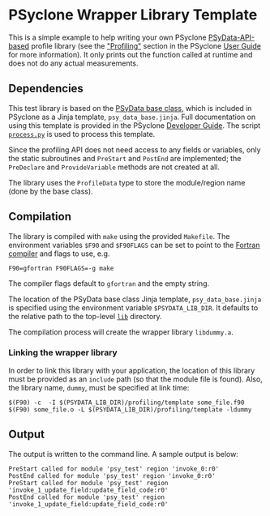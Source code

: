 # PSyclone Wrapper Library Template

This is a simple example to help writing your own PSyclone [PSyData-API-based](
https://psyclone.readthedocs.io/en/stable/psy_data.html) profile library (see
the ["Profiling"](
https://psyclone.readthedocs.io/en/stable/profiling.html#profiling) section
in the PSyclone [User Guide](https://psyclone.readthedocs.io/en/stable/) for
more information). It only prints out the function called at runtime and does
not do any actual measurements.

## Dependencies

This test library is based on the [PSyData base class](
https://psyclone-dev.readthedocs.io/en/latest/psy_data.html#psydata-base-class),
which is included in PSyclone as a Jinja template, ``psy_data_base.jinja``.
Full documentation on using this template is provided in the PSyclone
[Developer Guide](
https://psyclone-dev.readthedocs.io/en/latest/psy_data.html#jinja). The
script [``process.py``](./../../README.md#psydata-base-class) is used to
process this template.

Since the profiling API does not need access to any fields or variables,
only the static subroutines and ``PreStart`` and ``PostEnd`` are implemented;
the ``PreDeclare`` and ``ProvideVariable`` methods are not created at all.

The library uses the ``ProfileData`` type to store the module/region name
(done by the base class).

## Compilation

The library is compiled with ``make`` using the provided ``Makefile``. The
environment variables ``$F90`` and ``$F90FLAGS`` can be set to point to the
[Fortran compiler](./../../README.md#compilation) and flags to use, e.g.

```shell
F90=gfortran F90FLAGS=-g make
```

The compiler flags default to ``gfortran`` and the empty string.

The location of the PSyData base class Jinja template,
``psy_data_base.jinja`` is specified using the environment variable
``$PSYDATA_LIB_DIR``. It defaults to the relative path to the
top-level [``lib``](./../../) directory.

The compilation process will create the wrapper library ``libdummy.a``.

### Linking the wrapper library

In order to link this library with your application, the location of
this library must be provided as an ``include`` path (so that the module
file is found). Also, the library name, ``dummy``, must be specified
at link time:

```shell
$(F90) -c  -I $(PSYDATA_LIB_DIR)/profiling/template some_file.f90
$(F90) some_file.o -L $(PSYDATA_LIB_DIR)/profiling/template -ldummy
```

## Output

The output is written to the command line. A sample output is below:

```
PreStart called for module 'psy_test' region 'invoke_0:r0'
PostEnd called for module 'psy_test' region 'invoke_0:r0'
PreStart called for module 'psy_test' region 'invoke_1_update_field:update_field_code:r0'
PostEnd called for module 'psy_test' region 'invoke_1_update_field:update_field_code:r0'
```

<!--
## Licence

-------------------------------------------------------------------------------

BSD 3-Clause License

Copyright (c) 2019-2025, Science and Technology Facilities Council.
All rights reserved.

Redistribution and use in source and binary forms, with or without
modification, are permitted provided that the following conditions are met:

* Redistributions of source code must retain the above copyright notice, this
  list of conditions and the following disclaimer.

* Redistributions in binary form must reproduce the above copyright notice,
  this list of conditions and the following disclaimer in the documentation
  and/or other materials provided with the distribution.

* Neither the name of the copyright holder nor the names of its
  contributors may be used to endorse or promote products derived from
  this software without specific prior written permission.

THIS SOFTWARE IS PROVIDED BY THE COPYRIGHT HOLDERS AND CONTRIBUTORS
"AS IS" AND ANY EXPRESS OR IMPLIED WARRANTIES, INCLUDING, BUT NOT
LIMITED TO, THE IMPLIED WARRANTIES OF MERCHANTABILITY AND FITNESS
FOR A PARTICULAR PURPOSE ARE DISCLAIMED. IN NO EVENT SHALL THE
COPYRIGHT HOLDER OR CONTRIBUTORS BE LIABLE FOR ANY DIRECT, INDIRECT,
INCIDENTAL, SPECIAL, EXEMPLARY, OR CONSEQUENTIAL DAMAGES (INCLUDING,
BUT NOT LIMITED TO, PROCUREMENT OF SUBSTITUTE GOODS OR SERVICES;
LOSS OF USE, DATA, OR PROFITS; OR BUSINESS INTERRUPTION) HOWEVER
CAUSED AND ON ANY THEORY OF LIABILITY, WHETHER IN CONTRACT, STRICT
LIABILITY, OR TORT (INCLUDING NEGLIGENCE OR OTHERWISE) ARISING IN
ANY WAY OUT OF THE USE OF THIS SOFTWARE, EVEN IF ADVISED OF THE
POSSIBILITY OF SUCH DAMAGE.

-------------------------------------------------------------------------------
Authors: J. Henrichs, Bureau of Meteorology,
         I. Kavcic, Met Office
-->
